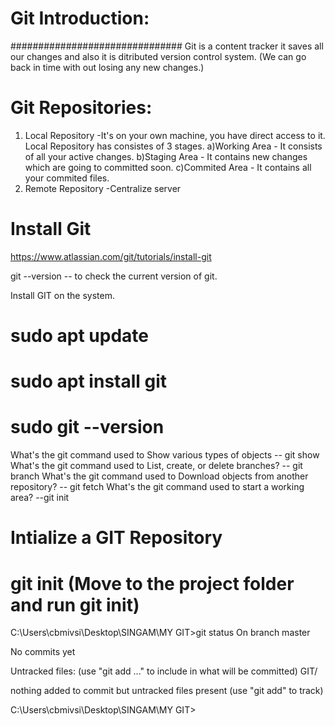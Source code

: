 # Git Introduction: 
###############################
Git is a content tracker it saves all our changes and also it is ditributed version control system. (We can go back in time with out losing any new changes.)

# Git Repositories: 
1. Local Repository -It's on your own machine, you have direct access to it. \
   Local Repository has consistes of 3 stages. 
   a)Working Area - It consists of all your active changes. 
   b)Staging Area - It contains new changes which are going to committed soon. 
   c)Commited Area - It contains all your commited files. 
2. Remote Repository -Centralize server

# Install Git
https://www.atlassian.com/git/tutorials/install-git 

git --version -- to check the current version of git.

Install GIT on the system.
# sudo apt update
# sudo apt install git
# sudo git --version
What's the git command used to Show various types of objects -- git show
What's the git command used to List, create, or delete branches? -- git branch
What's the git command used to Download objects from another repository? -- git fetch
What's the git command used to start a working area? --git init

# Intialize a GIT Repository
 # git init (Move to the project folder and run git init)

C:\Users\cbmivsi\Desktop\SINGAM\MY GIT>git status
On branch master

No commits yet

Untracked files:
  (use "git add <file>..." to include in what will be committed)
        GIT/

nothing added to commit but untracked files present (use "git add" to track)

C:\Users\cbmivsi\Desktop\SINGAM\MY GIT>

 